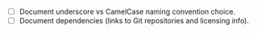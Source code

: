 - [ ] Document underscore vs CamelCase naming convention choice.
- [ ] Document dependencies (links to Git repositories and licensing info).